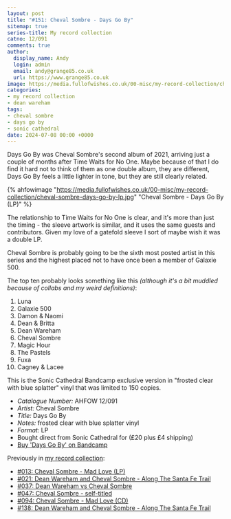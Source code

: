 ```yaml
---
layout: post
title: "#151: Cheval Sombre - Days Go By"
sitemap: true
series-title: My record collection
catno: 12/091
comments: true
author:
  display_name: Andy
  login: admin
  email: andy@grange85.co.uk
  url: https://www.grange85.co.uk
image: https://media.fullofwishes.co.uk/00-misc/my-record-collection/cheval-sombre-days-go-by-lp.jpg
categories:
- my record collection
- dean wareham
tags:
- cheval sombre
- days go by
- sonic cathedral
date: 2024-07-08 00:00 +0000
---
```

Days Go By was Cheval Sombre's second album of 2021, arriving just a couple of months after Time Waits for No One. Maybe because of that I do find it hard not to think of them as one double album, they are different, Days Go By feels a little lighter in tone, but they are still clearly related.

{% ahfowimage "https://media.fullofwishes.co.uk/00-misc/my-record-collection/cheval-sombre-days-go-by-lp.jpg" "Cheval Sombre - Days Go By (LP)" %}

The relationship to Time Waits for No One is clear, and it's more than just the timing - the sleeve artwork is similar, and it uses the same guests and contributors. Given my love of a gatefold sleeve I sort of maybe wish it was a double LP.

Cheval Sombre is probably going to be the sixth most posted artist in this series and the highest placed not to have once been a member of Galaxie 500. 

The top ten probably looks something like this _(although it's a bit muddled because of collabs and my weird definitions)_:

1. Luna
2. Galaxie 500
3. Damon & Naomi
4. Dean & Britta
5. Dean Wareham
6. Cheval Sombre
7. Magic Hour
8. The Pastels
9. Fuxa
10. Cagney & Lacee

This is the Sonic Cathedral Bandcamp exclusive version in "frosted clear with blue splatter" vinyl that was limited to 150 copies.

 - *Catalogue Number:* AHFOW 12/091
 - *Artist:* Cheval Sombre
 - *Title:* Days Go By
 - *Notes:* frosted clear with blue splatter vinyl
 - *Format:* LP
 - Bought direct from Sonic Cathedral for (£20 plus £4 shipping)
 - [Buy 'Days Go By' on Bandcamp](https://chevalsombre.bandcamp.com/album/days-go-by)

Previously in [my record collection](/category/my-record-collection):
 - [#013: Cheval Sombre - Mad Love (LP)](/2023/03/02/my-record-collection-013-cheval-sombre-mad-love-lp/)
 - [#021: Dean Wareham and Cheval Sombre - Along The Santa Fe Trail](/2023/03/30/my-record-collection-021-dean-wareham-and-cheval-sombre-along-the-santa-fe-trail/)
 - [#037: Dean Wareham vs Cheval Sombre](/2023/05/25/my-record-collection-037-dean-wareham-vs-cheval-sombre/)
 - [#047: Cheval Sombre - self-titled](/2023/06/29/my-record-collection-047-cheval-sombre-self-titled/)
 - [#094: Cheval Sombre - Mad Love (CD)](/2023/12/11/my-record-collection-094-cheval-sombre-mad-love-cd/)
 - [#138: Dean Wareham and Cheval Sombre - Along The Santa Fe Trail](/2024/05/23/my-record-collection-138-dean-wareham-and-cheval-sombre-along-the-santa-fe-trail/)

